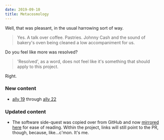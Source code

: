 ```yaml
---
date: 2019-09-10
title: Metacosmology
---
```


Well, that was pleasant, in the usual harrowing sort of way.

<!--more-->

> Yes. A talk over coffee. Pastries. Johnny Cash and the sound of bakery's oven being cleaned a low accompaniment for us.

Do you feel like more was resolved?

> 'Resolved', as a word, does not feel like it's something that should apply to this project.

Right.

### New content

* [ally 19](/19) through [ally 22](/22)

### Updated content

* The software side-quest was copied over from GitHub and now [mirrored here](/writing/software) for ease of reading. Within the project, links will still point to the PR, though, because, like...c'mon. It's me.
